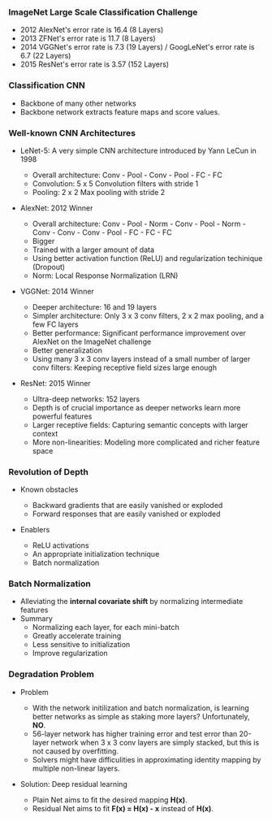 ### ImageNet Large Scale Classification Challenge

* 2012 AlexNet's error rate is 16.4 (8 Layers)
* 2013 ZFNet's error rate is 11.7 (8 Layers)
* 2014 VGGNet's error rate is 7.3 (19 Layers) / GoogLeNet's error rate is 6.7 (22 Layers)
* 2015 ResNet's error rate is 3.57 (152 Layers)

### Classification CNN

* Backbone of many other networks
* Backbone network extracts feature maps and score values.

### Well-known CNN Architectures

* LeNet-5: A very simple CNN architecture introduced by Yann LeCun in 1998
  * Overall architecture: Conv - Pool - Conv - Pool - FC - FC
  * Convolution: 5 x 5 Convolution filters with stride 1
  * Pooling: 2 x 2 Max pooling with stride 2

* AlexNet: 2012 Winner
  * Overall architecture: Conv - Pool - Norm - Conv - Pool - Norm - Conv - Conv - Conv - Pool - FC - FC - FC
  * Bigger
  * Trained with a larger amount of data
  * Using better activation function (ReLU) and regularization techinique (Dropout)
  * Norm: Local Response Normalization (LRN)
  
* VGGNet: 2014 Winner
  * Deeper architecture: 16 and 19 layers
  * Simpler architecture: Only 3 x 3 conv filters, 2 x 2 max pooling, and a few FC layers
  * Better performance: Significant performance improvement over AlexNet on the ImageNet challenge
  * Better generalization
  * Using many 3 x 3 conv layers instead of a small number of larger conv filters: Keeping receptive field sizes large enough
  
* ResNet: 2015 Winner
  * Ultra-deep networks: 152 layers
  * Depth is of crucial importance as deeper networks learn more powerful features
  * Larger receptive fields: Capturing semantic concepts with larger context
  * More non-linearities: Modeling more complicated and richer feature space

### Revolution of Depth

* Known obstacles
  * Backward gradients that are easily vanished or exploded
  * Forward responses that are easily vanished or exploded
 
* Enablers
  * ReLU activations
  * An appropriate initialization technique
  * Batch normalization
 
### Batch Normalization

* Alleviating the <b>internal covariate shift</b> by normalizing intermediate features
* Summary
  * Normalizing each layer, for each mini-batch
  * Greatly accelerate training
  * Less sensitive to initialization
  * Improve regularization
 
### Degradation Problem

* Problem
  * With the network initilization and batch normalization, is learning better networks as simple as staking more layers? Unfortunately, <b>NO</b>.
  * 56-layer network has higher training error and test error than 20-layer network when 3 x 3 conv layers are simply stacked, but this is not caused by overfitting.
  * Solvers might have difficulities in approximating identity mapping by multiple non-linear layers.
 
* Solution: Deep residual learning
  * Plain Net aims to fit the desired mapping <b>H(x)</b>.
  * Residual Net aims to fit <b>F(x) = H(x) - x</b> instead of <b>H(x)</b>.
  
